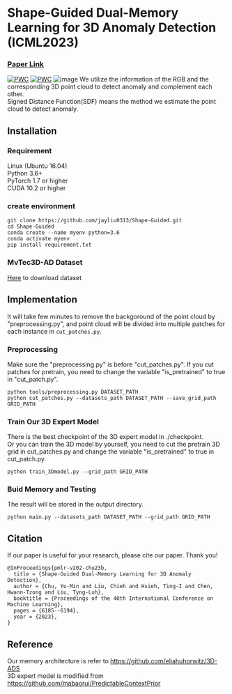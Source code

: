 # Shape-Guided Dual-Memory Learning for 3D Anomaly Detection (ICML2023)
### [Paper Link](https://openreview.net/pdf?id=IkSGn9fcPz)
[![PWC](https://img.shields.io/endpoint.svg?url=https://paperswithcode.com/badge/shape-guided-shape-guided-dual-memory/3d-anomaly-detection-and-segmentation-on)](https://paperswithcode.com/sota/3d-anomaly-detection-and-segmentation-on?p=shape-guided-shape-guided-dual-memory)
[![PWC](https://img.shields.io/endpoint.svg?url=https://paperswithcode.com/badge/shape-guided-shape-guided-dual-memory/rgb-3d-anomaly-detection-and-segmentation-on)](https://paperswithcode.com/sota/rgb-3d-anomaly-detection-and-segmentation-on?p=shape-guided-shape-guided-dual-memory)
![image](https://github.com/jayliu0313/Shape-Guided/blob/main/img/complementary_heatmap.png)
We utilize the information of the RGB and the corresponding 3D point cloud to detect anomaly and complement each other. <br/>
Signed Distance Function(SDF) means the method we estimate the point cloud to detect anomaly. <br/>
## Installation
### Requirement
Linux (Ubuntu 16.04)  
Python 3.6+  
PyTorch 1.7 or higher  
CUDA 10.2 or higher

### create environment
```
git clone https://github.com/jayliu0313/Shape-Guided.git
cd Shape-Guided
conda create --name myenv python=3.6
conda activate myenv
pip install requirement.txt
```

### MvTec3D-AD Dataset
[Here](https://www.mvtec.com/company/research/datasets/mvtec-3d-ad) to download dataset

## Implementation
It will take few minutes to remove the backgoround of the point cloud by "preprocessing.py", and point cloud will be divided into multiple patches for each instance in ```cut_patches.py```. <br/>

### Preprocessing
Make sure the "preprocessing.py" is before "cut_patches.py".
If you cut patches for pretrain, you need to change the variable "is_pretrained" to true in "cut_patch.py".<br/>
```
python tools/preprocessing.py DATASET_PATH
python cut_patches.py --datasets_path DATASET_PATH --save_grid_path GRID_PATH
```

### Train Our 3D Expert Model
There is the best checkpoint of the 3D expert model in ./checkpoint.<br/>
Or you can train the 3D model by yourself, you need to cut the pretrain 3D grid in cut_patches.py and change the variable "is_pretrained" to true in cut_patch.py.<br/>
```
python train_3Dmodel.py --grid_path GRID_PATH
```

### Buid Memory and Testing
The result will be stored in the output directory.
```
python main.py --datasets_path DATASET_PATH --grid_path GRID_PATH
```

## Citation
If our paper is useful for your research, please cite our paper. Thank you!
```
@InProceedings{pmlr-v202-chu23b,
  title = {Shape-Guided Dual-Memory Learning for 3D Anomaly Detection},
  author = {Chu, Yu-Min and Liu, Chieh and Hsieh, Ting-I and Chen, Hwann-Tzong and Liu, Tyng-Luh},
  booktitle = {Proceedings of the 40th International Conference on Machine Learning},
  pages = {6185--6194},
  year = {2023},
}
```

## Reference
Our memory architecture is refer to https://github.com/eliahuhorwitz/3D-ADS  
3D expert model is modified from https://github.com/mabaorui/PredictableContextPrior
